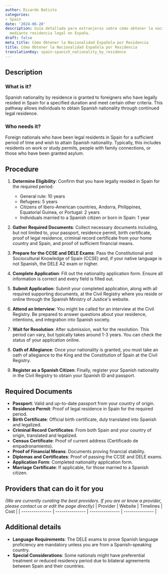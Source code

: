 ```yaml
---
author: Ricardo Batista
categories:
- Spain
date: '2024-06-20'
description: Guía detallada para extranjeros sobre cómo obtener la nacionalidad española
  mediante residencia legal en España.
draft: false
meta_title: Cómo Obtener la Nacionalidad Española por Residencia
title: Cómo Obtener la Nacionalidad Española por Residencia
translationKey: spain-spanish_nationality_by_residence
---
```



## Description
### What is it?
Spanish nationality by residence is granted to foreigners who have legally resided in Spain for a specified duration and meet certain other criteria. This pathway allows individuals to obtain Spanish nationality through continued legal residence.

### Who needs it?
Foreign nationals who have been legal residents in Spain for a sufficient period of time and wish to attain Spanish nationality. Typically, this includes residents on work or study permits, people with family connections, or those who have been granted asylum. 

## Procedure
1. **Determine Eligibility**: Confirm that you have legally resided in Spain for the required period:
   - General rule: 10 years
   - Refugees: 5 years 
   - Citizens of Ibero-American countries, Andorra, Philippines, Equatorial Guinea, or Portugal: 2 years
   - Individuals married to a Spanish citizen or born in Spain: 1 year

2. **Gather Required Documents**: Collect necessary documents including, but not limited to, your passport, residence permit, birth certificate, proof of legal residence, criminal record certificate from your home country and Spain, and proof of sufficient financial means.

3. **Prepare for the CCSE and DELE Exams**: Pass the Constitutional and Sociocultural Knowledge of Spain (CCSE) and, if your native language is not Spanish, the DELE A2 exam or higher.

4. **Complete Application**: Fill out the nationality application form. Ensure all information is correct and every field is filled out.

5. **Submit Application**: Submit your completed application, along with all required supporting documents, at the Civil Registry where you reside or online through the Spanish Ministry of Justice's website.

6. **Attend an Interview**: You might be called for an interview at the Civil Registry. Be prepared to answer questions about your residence, intentions, and integration into Spanish society.

7. **Wait for Resolution**: After submission, wait for the resolution. This period can vary, but typically takes around 1-3 years. You can check the status of your application online.

8. **Oath of Allegiance**: Once your nationality is granted, you must take an oath of allegiance to the King and the Constitution of Spain at the Civil Registry.

9. **Register as a Spanish Citizen**: Finally, register your Spanish nationality in the Civil Registry to obtain your Spanish ID and passport.

## Required Documents
- **Passport**: Valid and up-to-date passport from your country of origin.
- **Residence Permit**: Proof of legal residence in Spain for the required period.
- **Birth Certificate**: Official birth certificate, duly translated into Spanish and legalized.
- **Criminal Record Certificates**: From both Spain and your country of origin, translated and legalized.
- **Census Certificate**: Proof of current address (Certificado de empadronamiento).
- **Proof of Financial Means**: Documents proving financial stability.
- **Diplomas and Certificates**: Proof of passing the CCSE and DELE exams.
- **Application Form**: Completed nationality application form.
- **Marriage Certificate**: If applicable, for those married to a Spanish citizen.

## Providers that can do it for you
_(We are currently curating the best providers. If you are or know a provider, please contact us or edit the page directly)_
| Provider        |     Website     |     Timelines    |       Cost      |
| --------------- | --------------- | --------------- | --------------- |

## Additional details
- **Language Requirements**: The DELE exams to prove Spanish language proficiency are mandatory unless you are from a Spanish-speaking country.
- **Special Considerations**: Some nationals might have preferential treatment or reduced residency period due to bilateral agreements between Spain and their countries.
